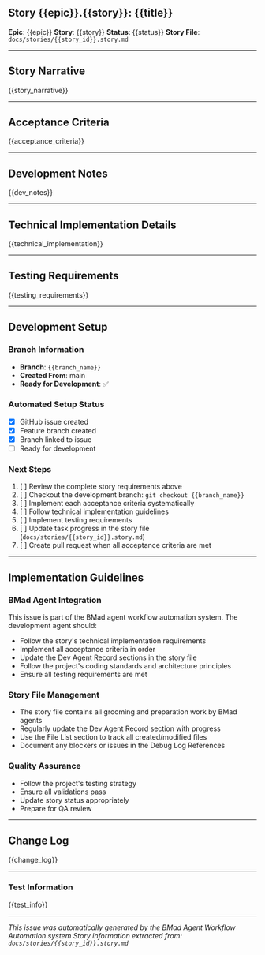 ## Story {{epic}}.{{story}}: {{title}}

**Epic**: {{epic}}
**Story**: {{story}}
**Status**: {{status}}
**Story File**: `docs/stories/{{story_id}}.story.md`

---

## Story Narrative
{{story_narrative}}

---

## Acceptance Criteria
{{acceptance_criteria}}

---

## Development Notes
{{dev_notes}}

---

## Technical Implementation Details
{{technical_implementation}}

---

## Testing Requirements
{{testing_requirements}}

---

## Development Setup

### Branch Information
- **Branch**: `{{branch_name}}`
- **Created From**: main
- **Ready for Development**: ✅

### Automated Setup Status
- [x] GitHub issue created
- [x] Feature branch created
- [x] Branch linked to issue
- [ ] Ready for development

### Next Steps
1. [ ] Review the complete story requirements above
2. [ ] Checkout the development branch: `git checkout {{branch_name}}`
3. [ ] Implement each acceptance criteria systematically
4. [ ] Follow technical implementation guidelines
5. [ ] Implement testing requirements
6. [ ] Update task progress in the story file (`docs/stories/{{story_id}}.story.md`)
7. [ ] Create pull request when all acceptance criteria are met

---

## Implementation Guidelines

### BMad Agent Integration
This issue is part of the BMad agent workflow automation system. The development agent should:

- Follow the story's technical implementation requirements
- Implement all acceptance criteria in order
- Update the Dev Agent Record sections in the story file
- Follow the project's coding standards and architecture principles
- Ensure all testing requirements are met

### Story File Management
- The story file contains all grooming and preparation work by BMad agents
- Regularly update the Dev Agent Record section with progress
- Use the File List section to track all created/modified files
- Document any blockers or issues in the Debug Log References

### Quality Assurance
- Follow the project's testing strategy
- Ensure all validations pass
- Update story status appropriately
- Prepare for QA review

---

## Change Log
{{change_log}}

---

### Test Information
{{test_info}}

---

*This issue was automatically generated by the BMad Agent Workflow Automation system*
*Story information extracted from: `docs/stories/{{story_id}}.story.md`*
